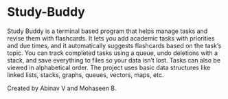 # Study-Buddy
Study Buddy is a terminal based program that helps manage tasks and revise them with flashcards. 
It lets you add academic tasks with priorities and due times, and it automatically suggests flashcards based on the task’s topic.
You can track completed tasks using a queue, undo deletions with a stack, and save everything to files so your data isn’t lost. 
Tasks can also be viewed in alphabetical order. 
The project uses basic data structures like linked lists, stacks, graphs, queues, vectors, maps, etc. 

Created by Abinav V and Mohaseen B.
